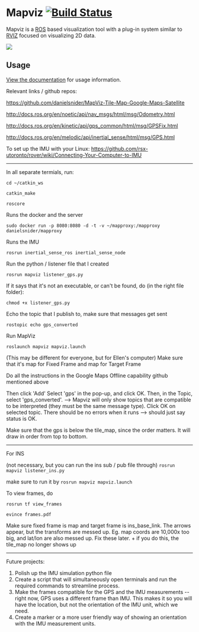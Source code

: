 Mapviz [![Build Status](https://travis-ci.org/swri-robotics/mapviz.svg?branch=master)](https://travis-ci.org/swri-robotics/mapviz)
======

Mapviz is a [ROS](http://www.ros.org/) based visualization tool with a plug-in system similar to [RVIZ](http://wiki.ros.org/rviz) focused on visualizing 2D data.

![](https://github.com/swri-robotics/mapviz/wiki/mapviz.png)

Usage
-----

[View the documentation](https://swri-robotics.github.io/mapviz/) for usage information.

Relevant links / github repos: 

https://github.com/danielsnider/MapViz-Tile-Map-Google-Maps-Satellite

http://docs.ros.org/en/noetic/api/nav_msgs/html/msg/Odometry.html

http://docs.ros.org/en/kinetic/api/gps_common/html/msg/GPSFix.html

http://docs.ros.org/en/melodic/api/inertial_sense/html/msg/GPS.html

To set up the IMU with your Linux: https://github.com/rsx-utoronto/rover/wiki/Connecting-Your-Computer-to-IMU

----


In all separate termials, run:

`cd ~/catkin_ws`

`catkin_make`

`roscore`

Runs the docker and the server

`sudo docker run -p 8080:8080 -d -t -v ~/mapproxy:/mapproxy danielsnider/mapproxy`

Runs the IMU

`rosrun inertial_sense_ros inertial_sense_node`

Run the python / listener file that I created

`rosrun mapviz listener_gps.py`

If it says that it's not an executable, or can't be found, do (in the right file folder):

`chmod +x listener_gps.py`

Echo the topic that I publish to, make sure that messages get sent

`rostopic echo gps_converted`

Run MapViz

`roslaunch mapviz mapviz.launch`

(This may be different for everyone, but for Ellen's computer) Make sure that it's map for Fixed Frame and map for Target Frame

Do all the instructions in the Google Maps Offline capability github mentioned above

Then click 'Add'
Select 'gps' in the pop-up, and click OK.
Then, in the Topic, select 'gps_converted'.
--> Mapviz will only show topics that are compatible to be interpreted (they must be the same message type).
Click OK on selected topic.
There should be no errors when it runs --> should just say status is OK.

Make sure that the gps is below the tile_map, since the order matters. It will draw in order from top to bottom.


--------
For INS

(not necessary, but you can run the ins sub / pub file through) `rosrun mapviz listener_ins.py`

make sure to run it by 
`rosrun mapviz mapviz.launch`

To view frames, do 

`rosrun tf view_frames`

`evince frames.pdf`


Make sure fixed frame is map and target frame is ins_base_link. The arrows appear, but the transforms are messed up. Eg. map coords are 10,000x too big, and lat/lon are also messed up. Fix these later. + if you do this, the tile_map no longer shows up

--------
Future projects:
1. Polish up the IMU simulation python file
2. Create a script that will simultaneously open terminals and run the required commands to streamline process.
3. Make the frames compatible for the GPS and the IMU measurements -- right now, GPS uses a different frame than IMU. This makes it so you will have the location, but not the orientation of the IMU unit, which we need.
4. Create a marker or a more user friendly way of showing an orientation with the IMU measurement units.
